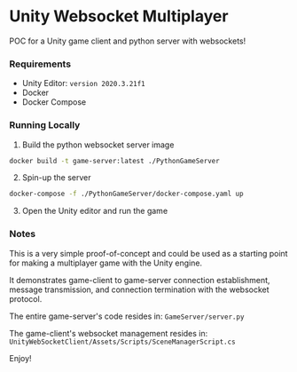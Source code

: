 # Unity Websocket Multiplayer

POC for a Unity game client and python server with websockets!


### Requirements
- Unity Editor: `version 2020.3.21f1`
- Docker
- Docker Compose


### Running Locally

1. Build the python websocket server image
```sh
docker build -t game-server:latest ./PythonGameServer
```

2. Spin-up the server
```sh
docker-compose -f ./PythonGameServer/docker-compose.yaml up
```

3. Open the Unity editor and run the game


### Notes

This is a very simple proof-of-concept and could be used as a starting point for 
making a multiplayer game with the Unity engine.

It demonstrates game-client to game-server connection establishment, message 
transmission, and connection termination with the websocket protocol.

The entire game-server's code resides in:
`GameServer/server.py`

The game-client's websocket management resides in:
`UnityWebSocketClient/Assets/Scripts/SceneManagerScript.cs`

Enjoy!
